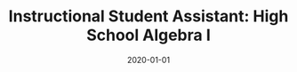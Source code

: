 ---
title: "Instructional Student Assistant: High School Algebra I"
collection: teaching
type: "High School"
venue: "Silver Creek High School, Mathematics"
date: 2020-01-01
location: "Longmont, CO"
---